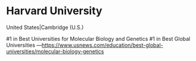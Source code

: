 # Harvard University
United States|Cambridge (U.S.)

#1 in
Best Universities for Molecular Biology and Genetics
#1 in Best Global Universities
—https://www.usnews.com/education/best-global-universities/molecular-biology-genetics
